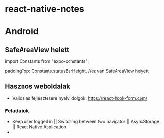 # react-native-notes

# Android

## SafeAreaView helett
  import Constants from "expo-constants";
  
  paddingTop: Constants.statusBarHeight,  //ez van SafeAreaView helyett

## Hasznos weboldalak

* Validalas fejlesztesere nyelvi dolgok:  https://react-hook-form.com/

### Feladatok

* Keep user logged in || Switching between two navigator || AsyncStorage || React Native Application
* 
